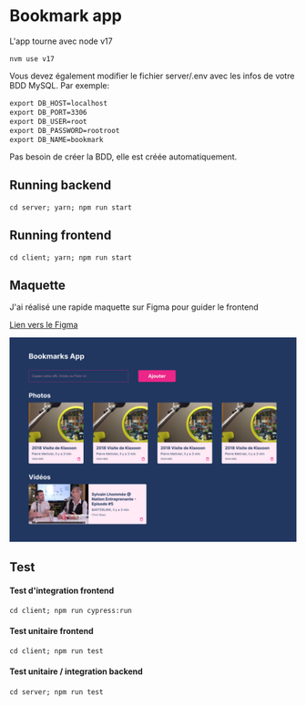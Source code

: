 Bookmark app
================================

L'app tourne avec node v17

```
nvm use v17
```

Vous devez également modifier le fichier server/.env avec les infos de votre BDD MySQL. Par exemple:

```
export DB_HOST=localhost
export DB_PORT=3306
export DB_USER=root
export DB_PASSWORD=rootroot
export DB_NAME=bookmark
```

Pas besoin de créer la BDD, elle est créée automatiquement.


Running backend
---------------

    cd server; yarn; npm run start

Running frontend
----------------

    cd client; yarn; npm run start

Maquette
----------------
J'ai réalisé une rapide maquette sur Figma pour guider le frontend

[Lien vers le Figma](https://www.figma.com/file/2xaHqfx4Jr8zquQ20lot4e/BookmarkApp?node-id=0%3A1)

![maquette.png](maquette.png)


Test
----------------

#### Test d'integration frontend

    cd client; npm run cypress:run

#### Test unitaire frontend

    cd client; npm run test

#### Test unitaire / integration backend

    cd server; npm run test
